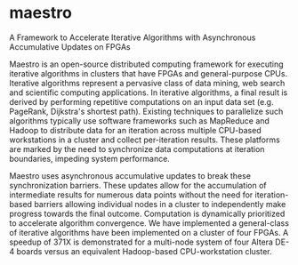maestro
=======

A Framework to Accelerate Iterative Algorithms with Asynchronous Accumulative Updates on FPGAs

Maestro is an open-source distributed computing framework for executing iterative algorithms in clusters that have FPGAs and general-purpose CPUs. Iterative algorithms represent a pervasive class of data mining, web search and scientific computing applications. In iterative algorithms, a final result is derived by performing repetitive computations on an input data set (e.g. PageRank, Dijkstra's shortest path). Existing techniques to parallelize such algorithms typically use software frameworks such as MapReduce and Hadoop to distribute data for an iteration across multiple CPU-based workstations in a cluster and collect per-iteration results. These platforms are marked by the need to synchronize data computations at iteration boundaries, impeding system performance. 

Maestro uses asynchronous accumulative updates to break these synchronization barriers. These updates allow for the accumulation of intermediate results for numerous data points without the need for iteration-based barriers allowing individual nodes in a cluster to independently make progress towards the final outcome. Computation is dynamically prioritized to accelerate algorithm convergence. We have implemented a general-class of iterative algorithms have been implemented on a cluster of four FPGAs. A speedup of 371X is demonstrated for a multi-node system of four Altera DE-4 boards versus an equivalent Hadoop-based CPU-workstation cluster.

